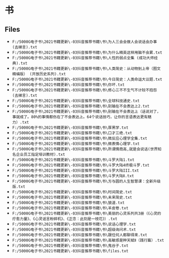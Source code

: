 # 书

## Files

- `F:/5000G电子书\2021书籍更新\-03抖音推荐书籍\书\为人三会会做人会说话会办事 (去梯言).txt`
- `F:/5000G电子书\2021书籍更新\-03抖音推荐书籍\书\为什么精英这样用脑不会累.txt`
- `F:/5000G电子书\2021书籍更新\-03抖音推荐书籍\书\人性的弱点全集 (成功大师经典).txt`
- `F:/5000G电子书\2021书籍更新\-03抖音推荐书籍\书\人类简史：从动物到上帝（图文精编版） (开放历史系列).txt`
- `F:/5000G电子书\2021书籍更新\-03抖音推荐书籍\书\今日简史：人类命运大议题.txt`
- `F:/5000G电子书\2021书籍更新\-03抖音推荐书籍\书\你坏.txt`
- `F:/5000G电子书\2021书籍更新\-03抖音推荐书籍\书\修心三不不生气不计较不抱怨 (去梯言).txt`
- `F:/5000G电子书\2021书籍更新\-03抖音推荐书籍\书\全球科技通史.txt`
- `F:/5000G电子书\2021书籍更新\-03抖音推荐书籍\书\别输在不会表达上2.txt`
- `F:/5000G电子书\2021书籍更新\-03抖音推荐书籍\书\别输在不会表达上（话说对了，事就成了。80%的事情都伤在了不会表达上。64个说话技巧，让你的言语表达更有魅力）.txt`
- `F:/5000G电子书\2021书籍更新\-03抖音推荐书籍\书\厚黑学.txt`
- `F:/5000G电子书\2021书籍更新\-03抖音推荐书籍\书\口才三绝.txt`
- `F:/5000G电子书\2021书籍更新\-03抖音推荐书籍\书\微反应心理学全集.txt`
- `F:/5000G电子书\2021书籍更新\-03抖音推荐书籍\书\微表情心理学.txt`
- `F:/5000G电子书\2021书籍更新\-03抖音推荐书籍\书\所谓情商高,就是会说话(世界知名企业员工指定培训教材).txt`
- `F:/5000G电子书\2021书籍更新\-03抖音推荐书籍\书\斗罗大陆1.txt`
- `F:/5000G电子书\2021书籍更新\-03抖音推荐书籍\书\斗罗大陆4终极斗罗.txt`
- `F:/5000G电子书\2021书籍更新\-03抖音推荐书籍\书\斗罗大陆III.txt`
- `F:/5000G电子书\2021书籍更新\-03抖音推荐书籍\书\斗罗大陆Ⅱ.txt`
- `F:/5000G电子书\2021书籍更新\-03抖音推荐书籍\书\方与圆的人生智慧课：全新升级版.txt`
- `F:/5000G电子书\2021书籍更新\-03抖音推荐书籍\书\时间简史.txt`
- `F:/5000G电子书\2021书籍更新\-03抖音推荐书籍\书\未来简史.txt`
- `F:/5000G电子书\2021书籍更新\-03抖音推荐书籍\书\狼道.txt`
- `F:/5000G电子书\2021书籍更新\-03抖音推荐书籍\书\羊皮卷.txt`
- `F:/5000G电子书\2021书籍更新\-03抖音推荐书籍\书\美丽的心灵系列共3册（《心灵的疗愈力量》、《心灵谣言粉碎机》、《正念：此刻是一枝花》）.txt`
- `F:/5000G电子书\2021书籍更新\-03抖音推荐书籍\书\说话心理学.txt`
- `F:/5000G电子书\2021书籍更新\-03抖音推荐书籍\书\超级询问术.txt`
- `F:/5000G电子书\2021书籍更新\-03抖音推荐书籍\书\跟任何人都聊得来.txt`
- `F:/5000G电子书\2021书籍更新\-03抖音推荐书籍\书\高敏感是种天赋Ⅱ（践行篇）.txt`
- `F:/5000G电子书\2021书籍更新\-03抖音推荐书籍\书\鬼谷子.txt`
- `F:/5000G电子书\2021书籍更新\-03抖音推荐书籍\书\files.txt`
